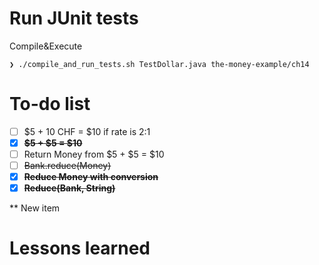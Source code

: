 # Run JUnit tests
Compile&Execute
```
❯ ./compile_and_run_tests.sh TestDollar.java the-money-example/ch14
```

# To-do list
- [ ] $5 + 10 CHF = $10 if rate is 2:1
- [x] **~~$5 + $5 = $10~~**
- [ ] Return Money from $5 + $5 = $10
- [ ] ~~Bank.reduce(Money)~~
- [x] **~~Reduce Money with conversion~~**
- [x] **~~Reduce(Bank, String)~~**

** New item

# Lessons learned
